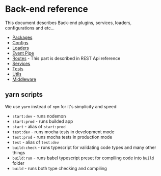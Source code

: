 # Back-end reference

This document describes Back-end plugins, services, loaders, configurations and etc...

- [Packages](./01_Packages/index.md)
- [Configs](./02_Configs/index.md)
- [Loaders](./03_Loaders/index.md)
- [Event Pipe](./04_Pipe/index.md)
- [Routes](../01_Rest_Api/index.md) - This part is described in REST Api reference
- [Services](./05_Services/index.md)
- [Tests](./06_Tests/index.md)
- [Utils](./07_Utils/index.md)
- [Middleware](./08_Middleware/index.md)

## yarn scripts

We use `yarn` instead of `npm` for it's simplicity and speed

- `start:dev` - runs nodemon
- `start:prod` - runs builded app
- `start` - alias of `start:prod`
- `test:dev` - runs mocha tests in development mode
- `test:prod` - runs mocha tests in production mode
- `test` - alias of `test:dev`
- `build:check` - runs typescript for validating code types and many other things
- `build:run` - runs babel typescript preset for compiling code into `build` folder
- `build` - runs both type checking and compiling
